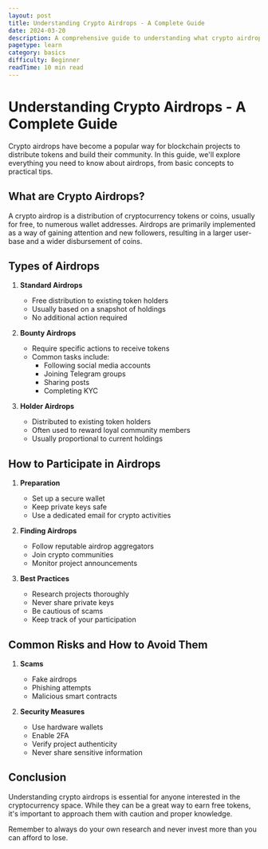 ```yaml
---
layout: post
title: Understanding Crypto Airdrops - A Complete Guide
date: 2024-03-20
description: A comprehensive guide to understanding what crypto airdrops are, how they work, and why they matter in the cryptocurrency ecosystem.
pagetype: learn
category: basics
difficulty: Beginner
readTime: 10 min read
---
```


# Understanding Crypto Airdrops - A Complete Guide

Crypto airdrops have become a popular way for blockchain projects to distribute tokens and build their community. In this guide, we'll explore everything you need to know about airdrops, from basic concepts to practical tips.

## What are Crypto Airdrops?

A crypto airdrop is a distribution of cryptocurrency tokens or coins, usually for free, to numerous wallet addresses. Airdrops are primarily implemented as a way of gaining attention and new followers, resulting in a larger user-base and a wider disbursement of coins.

## Types of Airdrops

1. **Standard Airdrops**
   - Free distribution to existing token holders
   - Usually based on a snapshot of holdings
   - No additional action required

2. **Bounty Airdrops**
   - Require specific actions to receive tokens
   - Common tasks include:
     - Following social media accounts
     - Joining Telegram groups
     - Sharing posts
     - Completing KYC

3. **Holder Airdrops**
   - Distributed to existing token holders
   - Often used to reward loyal community members
   - Usually proportional to current holdings

## How to Participate in Airdrops

1. **Preparation**
   - Set up a secure wallet
   - Keep private keys safe
   - Use a dedicated email for crypto activities

2. **Finding Airdrops**
   - Follow reputable airdrop aggregators
   - Join crypto communities
   - Monitor project announcements

3. **Best Practices**
   - Research projects thoroughly
   - Never share private keys
   - Be cautious of scams
   - Keep track of your participation

## Common Risks and How to Avoid Them

1. **Scams**
   - Fake airdrops
   - Phishing attempts
   - Malicious smart contracts

2. **Security Measures**
   - Use hardware wallets
   - Enable 2FA
   - Verify project authenticity
   - Never share sensitive information

## Conclusion

Understanding crypto airdrops is essential for anyone interested in the cryptocurrency space. While they can be a great way to earn free tokens, it's important to approach them with caution and proper knowledge.

Remember to always do your own research and never invest more than you can afford to lose. 